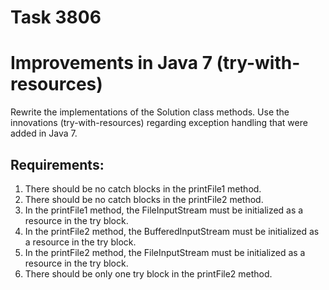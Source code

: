 # Task 3806
# Improvements in Java 7 (try-with-resources)

Rewrite the implementations of the Solution class methods.
Use the innovations (try-with-resources) regarding exception handling that were added in Java 7.


## Requirements:
1. There should be no catch blocks in the printFile1 method.
2. There should be no catch blocks in the printFile2 method.
3. In the printFile1 method, the FileInputStream must be initialized as a resource in the try block.
4. In the printFile2 method, the BufferedInputStream must be initialized as a resource in the try block.
5. In the printFile2 method, the FileInputStream must be initialized as a resource in the try block.
6. There should be only one try block in the printFile2 method.